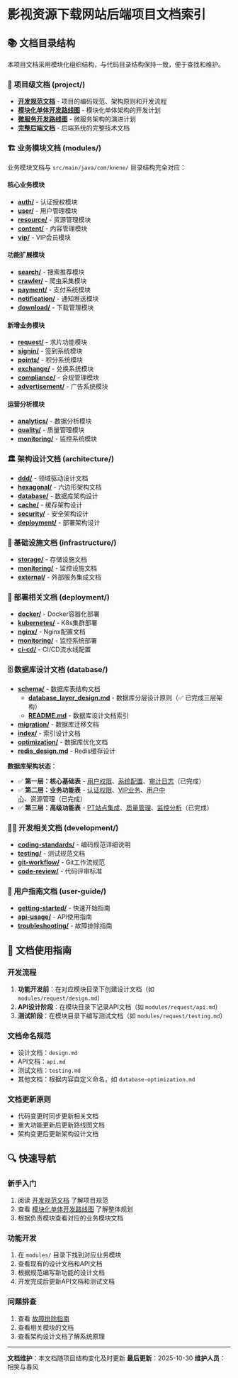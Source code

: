 # 影视资源下载网站后端项目文档索引

## 📚 文档目录结构

本项目文档采用模块化组织结构，与代码目录结构保持一致，便于查找和维护。

### 🎯 项目级文档 (project/)
- **[开发规范文档](./project/development_standards_rules.md)** - 项目的编码规范、架构原则和开发流程
- **[模块化单体开发路线图](./project/development_modular_monolith_roadmap.md)** - 模块化单体架构的开发计划
- **[微服务开发路线图](./archived/development_micro_service_roadmap.md)** - 微服务架构的演进计划
- **[完整后端文档](./project/backend_complete_documentation.md)** - 后端系统的完整技术文档

### 🏗️ 业务模块文档 (modules/)
业务模块文档与 `src/main/java/com/knene/` 目录结构完全对应：

#### 核心业务模块
- **[auth/](./modules/auth/)** - 认证授权模块
- **[user/](./modules/user/)** - 用户管理模块
- **[resource/](./modules/resource/)** - 资源管理模块
- **[content/](./modules/content/)** - 内容管理模块
- **[vip/](./modules/vip/)** - VIP会员模块

#### 功能扩展模块
- **[search/](./modules/search/)** - 搜索推荐模块
- **[crawler/](./modules/crawler/)** - 爬虫采集模块
- **[payment/](./modules/payment/)** - 支付系统模块
- **[notification/](./modules/notification/)** - 通知推送模块
- **[download/](./modules/download/)** - 下载管理模块

#### 新增业务模块
- **[request/](./modules/request/)** - 求片功能模块
- **[signin/](./modules/signin/)** - 签到系统模块
- **[points/](./modules/points/)** - 积分系统模块
- **[exchange/](./modules/exchange/)** - 兑换系统模块
- **[compliance/](./modules/compliance/)** - 合规管理模块
- **[advertisement/](./modules/advertisement/)** - 广告系统模块

#### 运营分析模块
- **[analytics/](./modules/analytics/)** - 数据分析模块
- **[quality/](./modules/quality/)** - 质量管理模块
- **[monitoring/](./modules/monitoring/)** - 监控系统模块

### 🏛️ 架构设计文档 (architecture/)
- **[ddd/](./architecture/ddd/)** - 领域驱动设计文档
- **[hexagonal/](./architecture/hexagonal/)** - 六边形架构文档
- **[database/](./architecture/database/)** - 数据库架构设计
- **[cache/](./architecture/cache/)** - 缓存架构设计
- **[security/](./architecture/security/)** - 安全架构设计
- **[deployment/](./architecture/deployment/)** - 部署架构设计

### 🔧 基础设施文档 (infrastructure/)
- **[storage/](./infrastructure/storage/)** - 存储设施文档
- **[monitoring/](./infrastructure/monitoring/)** - 监控设施文档
- **[external/](./infrastructure/external/)** - 外部服务集成文档

### 🚀 部署相关文档 (deployment/)
- **[docker/](./deployment/docker/)** - Docker容器化部署
- **[kubernetes/](./deployment/kubernetes/)** - K8s集群部署
- **[nginx/](./deployment/nginx/)** - Nginx配置文档
- **[monitoring/](./deployment/monitoring/)** - 监控系统部署
- **[ci-cd/](./deployment/ci-cd/)** - CI/CD流水线配置

### 🗄️ 数据库设计文档 (database/)
- **[schema/](./database/schema/)** - 数据库表结构文档
  - **[database_layer_design.md](./database/schema/database_layer_design.md)** - 数据库分层设计原则（✅ 已完成三层架构）
  - **[README.md](./database/schema/README.md)** - 数据库设计文档索引
- **[migration/](./database/migration/)** - 数据库迁移文档
- **[index/](./database/index/)** - 索引设计文档
- **[optimization/](./database/optimization/)** - 数据库优化文档
- **[redis_design.md](./database/redis_design.md)** - Redis缓存设计

**数据库架构状态**：
- ✅ **第一层：核心基础表** - [用户权限](../src/main/resources/db/migration/V1.1.1__Create_user_permission_core_tables.sql)、[系统配置](../src/main/resources/db/migration/V1.1.3__Create_system_core_tables.sql)、[审计日志](../src/main/resources/db/migration/V1.1.5__Create_verification_tables.sql)（已完成）
- ✅ **第二层：业务功能表** - [认证权限](../src/main/resources/db/migration/V2.1.1__Create_auth_extension_tables.sql)、[VIP业务](../src/main/resources/db/migration/V2.1.3__Create_vip_business_tables.sql)、[用户中心](../src/main/resources/db/migration/V2.1.5__Create_user_center_tables.sql)、资源管理（已完成）
- ✅ **第三层：高级功能表** - [PT站点集成](../src/main/resources/db/migration/V3.1.1__Create_pt_site_tables.sql)、[质量管理](../src/main/resources/db/migration/V3.2.1__Create_quality_management_tables.sql)、[监控分析](../src/main/resources/db/migration/V3.3.1__Create_statistics_tables.sql)（已完成）

### 👨‍💻 开发相关文档 (development/)
- **[coding-standards/](./development/coding-standards/)** - 编码规范详细说明
- **[testing/](./development/testing/)** - 测试规范文档
- **[git-workflow/](./development/git-workflow/)** - Git工作流规范
- **[code-review/](./development/code-review/)** - 代码评审标准

### 📖 用户指南文档 (user-guide/)
- **[getting-started/](./user-guide/getting-started/)** - 快速开始指南
- **[api-usage/](./user-guide/api-usage/)** - API使用指南
- **[troubleshooting/](./user-guide/troubleshooting/)** - 故障排除指南

## 📝 文档使用指南

### 开发流程
1. **功能开发前**：在对应模块目录下创建设计文档（如 `modules/request/design.md`）
2. **API设计阶段**：在模块目录下记录API文档（如 `modules/request/api.md`）
3. **测试阶段**：在模块目录下编写测试文档（如 `modules/request/testing.md`）

### 文档命名规范
- 设计文档：`design.md`
- API文档：`api.md`
- 测试文档：`testing.md`
- 其他文档：根据内容自定义命名，如 `database-optimization.md`

### 文档更新原则
- 代码变更时同步更新相关文档
- 重大功能更新后更新路线图文档
- 架构变更后更新架构设计文档

## 🔍 快速导航

### 新手入门
1. 阅读 [开发规范文档](./project/development_standards_rules.md) 了解项目规范
2. 查看 [模块化单体开发路线图](./project/development_modular_monolith_roadmap.md) 了解整体规划
3. 根据负责模块查看对应的业务模块文档

### 功能开发
1. 在 `modules/` 目录下找到对应业务模块
2. 查看现有的设计文档和API文档
3. 根据规范编写新功能的设计文档
4. 开发完成后更新API文档和测试文档

### 问题排查
1. 查看 [故障排除指南](./user-guide/troubleshooting/)
2. 查看相关模块的文档
3. 查看架构设计文档了解系统原理

---

**文档维护**：本文档随项目结构变化及时更新
**最后更新**：2025-10-30
**维护人员**：相笑与春风